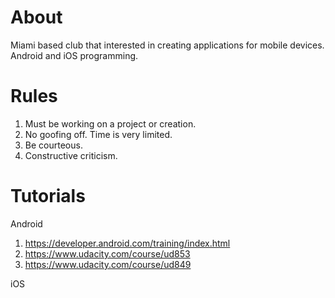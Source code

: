 # About

Miami based club that interested in creating applications for mobile devices.
Android and iOS programming.

# Rules

1. Must be working on a project or creation.
2. No goofing off. Time is very limited.
3. Be courteous.
4. Constructive criticism.

# Tutorials

Android

1. https://developer.android.com/training/index.html
2. https://www.udacity.com/course/ud853
3. https://www.udacity.com/course/ud849

iOS
